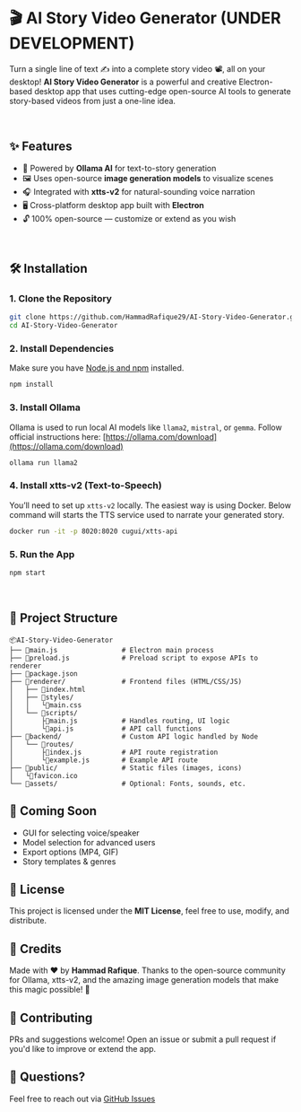 # 🎬 AI Story Video Generator (UNDER DEVELOPMENT)

Turn a single line of text ✍️ into a complete story video 📽️, all on your desktop!
**AI Story Video Generator** is a powerful and creative Electron-based desktop app that uses cutting-edge open-source AI tools to generate story-based videos from just a one-line idea.

<br>

## ✨ Features

- 🧠 Powered by **Ollama AI** for text-to-story generation
- 🖼️ Uses open-source **image generation models** to visualize scenes
- 🎧 Integrated with **xtts-v2** for natural-sounding voice narration
- 🖥️ Cross-platform desktop app built with **Electron**
- 🔓 100% open-source — customize or extend as you wish

<br>

## 🛠️ Installation

### 1. Clone the Repository

```bash
git clone https://github.com/HammadRafique29/AI-Story-Video-Generator.git
cd AI-Story-Video-Generator
````


### 2. Install Dependencies

Make sure you have [Node.js and npm](https://nodejs.org/en/download/) installed.

```bash
npm install
```



### 3. Install Ollama

Ollama is used to run local AI models like `llama2`, `mistral`, or `gemma`.
Follow official instructions here: [https://ollama.com/download](https://ollama.com/download)


```bash
ollama run llama2
```


### 4. Install xtts-v2 (Text-to-Speech)

You’ll need to set up `xtts-v2` locally. The easiest way is using Docker. Below command will starts the TTS service used to narrate your generated story.

```bash
docker run -it -p 8020:8020 cugui/xtts-api
```



### 5. Run the App

```bash
npm start
```


<br>

## 📁 Project Structure

```
📦AI-Story-Video-Generator
├── 📜main.js                # Electron main process
├── 📜preload.js             # Preload script to expose APIs to renderer
├── 📜package.json
├── 📁renderer/              # Frontend files (HTML/CSS/JS)
│   ├── 📜index.html
│   ├── 📁styles/
│   │   └📜main.css
│   └── 📁scripts/
│       ├📜main.js           # Handles routing, UI logic
│       └📜api.js            # API call functions
├── 📁backend/               # Custom API logic handled by Node
│   └── 📁routes/
│       ├📜index.js          # API route registration
│       └📜example.js        # Example API route
├── 📁public/                # Static files (images, icons)
│   └📜favicon.ico
└── 📁assets/                # Optional: Fonts, sounds, etc.
```


## 🚀 Coming Soon

* GUI for selecting voice/speaker
* Model selection for advanced users
* Export options (MP4, GIF)
* Story templates & genres



## 📄 License

This project is licensed under the **MIT License**, feel free to use, modify, and distribute.


## 🙌 Credits

Made with ❤️ by **Hammad Rafique**.
 Thanks to the open-source community for Ollama, xtts-v2, and the amazing image generation models that make this magic possible! 💫

## 🤝 Contributing

PRs and suggestions welcome! Open an issue or submit a pull request if you'd like to improve or extend the app.


## 💬 Questions?

Feel free to reach out via [GitHub Issues](https://github.com/HammadRafique29/AI-Story-Video-Generator/issues)
